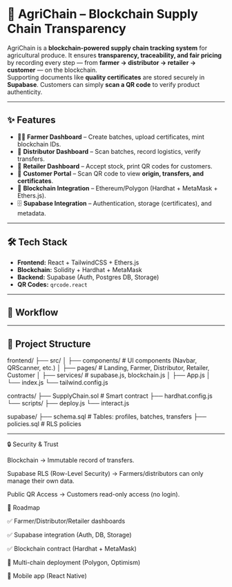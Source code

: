  # 🌱 AgriChain – Blockchain Supply Chain Transparency  

AgriChain is a **blockchain-powered supply chain tracking system** for agricultural produce. It ensures **transparency, traceability, and fair pricing** by recording every step — from **farmer → distributor → retailer → customer** — on the blockchain.  
Supporting documents like **quality certificates** are stored securely in **Supabase**. Customers can simply **scan a QR code** to verify product authenticity.  

---

## ✨ Features  
- 👩‍🌾 **Farmer Dashboard** – Create batches, upload certificates, mint blockchain IDs.  
- 🚚 **Distributor Dashboard** – Scan batches, record logistics, verify transfers.  
- 🏬 **Retailer Dashboard** – Accept stock, print QR codes for customers.  
- 🛒 **Customer Portal** – Scan QR code to view **origin, transfers, and certificates**.  
- 🔗 **Blockchain Integration** – Ethereum/Polygon (Hardhat + MetaMask + Ethers.js).  
- 🗄 **Supabase Integration** – Authentication, storage (certificates), and metadata.  

---

## 🛠 Tech Stack  
- **Frontend:** React + TailwindCSS + Ethers.js  
- **Blockchain:** Solidity + Hardhat + MetaMask  
- **Backend:** Supabase (Auth, Postgres DB, Storage)  
- **QR Codes:** `qrcode.react`  

---

## 🔄 Workflow  


---

## 📂 Project Structure  

frontend/
├── src/
│ ├── components/ # UI components (Navbar, QRScanner, etc.)
│ ├── pages/ # Landing, Farmer, Distributor, Retailer, Customer
│ ├── services/ # supabase.js, blockchain.js
│ ├── App.js
│ └── index.js
└── tailwind.config.js

contracts/
├── SupplyChain.sol # Smart contract
├── hardhat.config.js
└── scripts/
├── deploy.js
└── interact.js

supabase/
├── schema.sql # Tables: profiles, batches, transfers
├── policies.sql # RLS policies


---

 

🔒 Security & Trust

Blockchain → Immutable record of transfers.

Supabase RLS (Row-Level Security) → Farmers/distributors can only manage their own data.

Public QR Access → Customers read-only access (no login).

📌 Roadmap

✅ Farmer/Distributor/Retailer dashboards

✅ Supabase integration (Auth, DB, Storage)

✅ Blockchain contract (Hardhat + MetaMask)

🔲 Multi-chain deployment (Polygon, Optimism)

🔲 Mobile app (React Native)
